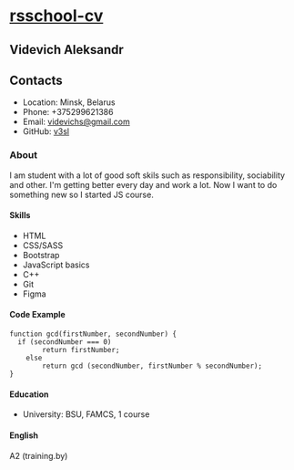 # [rsschool-cv](https://v3sl.github.io/rsschool-cv/cv)
## __Videvich Aleksandr__
## Contacts
- Location: Minsk, Belarus
- Phone: +375299621386
- Email: videvichs@gmail.com
- GitHub: [v3sl](https://github.com/v3sl)
### About
I am student with a lot of good soft skils such as responsibility, sociability and other. I'm getting better every day and work a lot. Now I want to do something new so I started JS course.
#### Skills
- HTML
- CSS/SASS
- Bootstrap
- JavaScript basics
- C++
- Git
- Figma
#### Code Example
```
function gcd(firstNumber, secondNumber) {
  if (secondNumber === 0)
		return firstNumber;
	else
		return gcd (secondNumber, firstNumber % secondNumber);
}
```
#### Education 
- University: BSU, FAMCS, 1 course
#### English
A2 (training.by)
